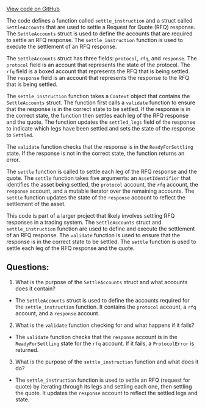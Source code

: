 [View code on GitHub](https://github.com/convergence-rfq/convergence-program-library/rfq/program/src/instructions/rfq/settle.rs)

The code defines a function called `settle_instruction` and a struct called `SettleAccounts` that are used to settle a Request for Quote (RFQ) response. The `SettleAccounts` struct is used to define the accounts that are required to settle an RFQ response. The `settle_instruction` function is used to execute the settlement of an RFQ response.

The `SettleAccounts` struct has three fields: `protocol`, `rfq`, and `response`. The `protocol` field is an account that represents the state of the protocol. The `rfq` field is a boxed account that represents the RFQ that is being settled. The `response` field is an account that represents the response to the RFQ that is being settled.

The `settle_instruction` function takes a `Context` object that contains the `SettleAccounts` struct. The function first calls a `validate` function to ensure that the response is in the correct state to be settled. If the response is in the correct state, the function then settles each leg of the RFQ response and the quote. The function updates the `settled_legs` field of the response to indicate which legs have been settled and sets the state of the response to `Settled`.

The `validate` function checks that the response is in the `ReadyForSettling` state. If the response is not in the correct state, the function returns an error.

The `settle` function is called to settle each leg of the RFQ response and the quote. The `settle` function takes five arguments: an `AssetIdentifier` that identifies the asset being settled, the `protocol` account, the `rfq` account, the `response` account, and a mutable iterator over the remaining accounts. The `settle` function updates the state of the `response` account to reflect the settlement of the asset.

This code is part of a larger project that likely involves settling RFQ responses in a trading system. The `SettleAccounts` struct and `settle_instruction` function are used to define and execute the settlement of an RFQ response. The `validate` function is used to ensure that the response is in the correct state to be settled. The `settle` function is used to settle each leg of the RFQ response and the quote.
## Questions: 
 1. What is the purpose of the `SettleAccounts` struct and what accounts does it contain?
- The `SettleAccounts` struct is used to define the accounts required for the `settle_instruction` function. It contains the `protocol` account, a `rfq` account, and a `response` account.
2. What is the `validate` function checking for and what happens if it fails?
- The `validate` function checks that the `response` account is in the `ReadyForSettling` state for the `rfq` account. If it fails, a `ProtocolError` is returned.
3. What is the purpose of the `settle_instruction` function and what does it do?
- The `settle_instruction` function is used to settle an RFQ (request for quote) by iterating through its legs and settling each one, then settling the quote. It updates the `response` account to reflect the settled legs and state.